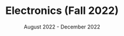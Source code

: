 ---
title: "Electronics (Fall 2022)"
collection: teaching
type: "Teaching Assistant"
permalink: /teaching/teaching-3
venue: "Binghamton University, Electrical and Computer Engineering"
date: August 2022 - December 2022
location: "Binghamton, New York"
---